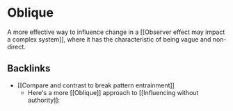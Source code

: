 # Oblique
A more effective way to influence change in a [[Observer effect may impact a complex system]], where it has the characteristic of being vague and non-direct.

## Backlinks
* [[Compare and contrast to break pattern entrainment]]
	* Here's a more [[Oblique]] approach to [[Influencing without authority]]:

<!-- #evergreen -->

<!-- {BearID:A1657B6C-8F11-4ED0-8D4A-4C7B63482CDE} -->
